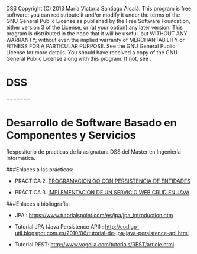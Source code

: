 DSS Copyright (C) 2013 María Victoria Santiago Alcalá. This program is free software: you can redistribute it and/or modify it under the terms of the GNU General Public License as published by the Free Software Foundation, either version 3 of the License, or (at your option) any later version. This program is distributed in the hope that it will be useful, but WITHOUT ANY WARRANTY; without even the implied warranty of MERCHANTABILITY or FITNESS FOR A PARTICULAR PURPOSE. See the GNU General Public License for more details. You should have received a copy of the GNU General Public License along with this program. If not, see .


# DSS
=======
# Desarrollo de Software Basado en Componentes y Servicios

Respositorio de practicas de la asignatura DSS del Master en Ingeniería Informática.

###Enlaces a las prácticas:

- PRÁCTICA 2. [PROGRAMACIÓN OO CON PERSISTENCIA DE ENTIDADES](https://github.com/STiago/DSS/tree/master/practica2)

- PRÁCTICA 3. [IMPLEMENTACIÓN DE UN SERVICIO WEB CRUD EN JAVA](https://github.com/STiago/DSS/tree/master/practica3)

###Enlaces a bibliografía:

- JPA : https://www.tutorialspoint.com/es/jpa/jpa_introduction.htm
- Tutorial JPA (Java Persistence API) : http://codigo-util.blogspot.com.es/2010/06/tutorial-de-jpa-java-persistence-api.html

- Tutorial REST: http://www.vogella.com/tutorials/REST/article.html

